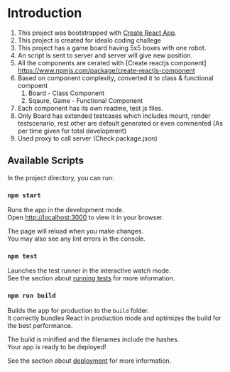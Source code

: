 # Introduction
1. This project was bootstrapped with [Create React App](https://github.com/facebook/create-react-app).
2. This project is created for idealo coding challege
3. This project has a game board having 5x5 boxes with one robot.
4. An script is sent to server and server will give new position.
5. All the components are cerated with [Create reactjs component] https://www.npmjs.com/package/create-reactjs-component
6. Based on component complexity, converted it to class & functional compoent
    1. Board - Class Component
    2. Sqaure, Game - Functional Component
7. Each component has its own readme, test js files.
8. Only Board has extended testcases which includes mount, render testscenario, rest other are default generated or even commented (As per time given for total development)
9. Used proxy to call server (Check package.json)

## Available Scripts

In the project directory, you can run:

### `npm start`

Runs the app in the development mode.\
Open [http://localhost:3000](http://localhost:3000) to view it in your browser.

The page will reload when you make changes.\
You may also see any lint errors in the console.

### `npm test`

Launches the test runner in the interactive watch mode.\
See the section about [running tests](https://facebook.github.io/create-react-app/docs/running-tests) for more information.

### `npm run build`

Builds the app for production to the `build` folder.\
It correctly bundles React in production mode and optimizes the build for the best performance.

The build is minified and the filenames include the hashes.\
Your app is ready to be deployed!

See the section about [deployment](https://facebook.github.io/create-react-app/docs/deployment) for more information.

